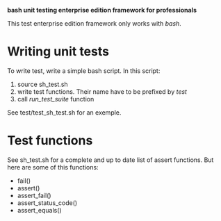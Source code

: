 **bash unit testing enterprise edition framework for professionals**

This test enterprise edition framework only works with *bash*.

# Writing unit tests

To write test, write a simple bash script. In this script:

1. source sh_test.sh
2. write test functions. Their name have to be prefixed by *test*
3. call *run_test_suite* function

See test/test_sh_test.sh for an exemple.

# Test functions

See sh_test.sh for a complete and up to date list of assert
functions. But here are some of this functions:

* fail()
* assert()
* assert_fail()
* assert_status_code()
* assert_equals()
